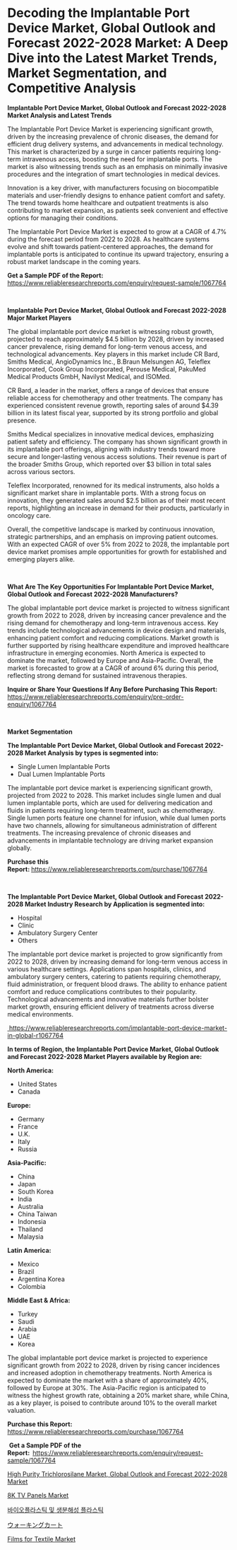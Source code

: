 <p><h1>Decoding the Implantable Port Device Market, Global Outlook and Forecast 2022-2028 Market: A Deep Dive into the Latest Market Trends, Market Segmentation, and Competitive Analysis</h1></p><p><strong>Implantable Port Device Market, Global Outlook and Forecast 2022-2028 Market Analysis and Latest Trends</strong></p>
<p><p>The Implantable Port Device Market is experiencing significant growth, driven by the increasing prevalence of chronic diseases, the demand for efficient drug delivery systems, and advancements in medical technology. This market is characterized by a surge in cancer patients requiring long-term intravenous access, boosting the need for implantable ports. The market is also witnessing trends such as an emphasis on minimally invasive procedures and the integration of smart technologies in medical devices.</p><p>Innovation is a key driver, with manufacturers focusing on biocompatible materials and user-friendly designs to enhance patient comfort and safety. The trend towards home healthcare and outpatient treatments is also contributing to market expansion, as patients seek convenient and effective options for managing their conditions.</p><p>The Implantable Port Device Market is expected to grow at a CAGR of 4.7% during the forecast period from 2022 to 2028. As healthcare systems evolve and shift towards patient-centered approaches, the demand for implantable ports is anticipated to continue its upward trajectory, ensuring a robust market landscape in the coming years.</p></p>
<p><strong>Get a Sample PDF of the Report:&nbsp;</strong> <a href="https://www.reliableresearchreports.com/enquiry/request-sample/1067764">https://www.reliableresearchreports.com/enquiry/request-sample/1067764</a></p>
<p>&nbsp;</p>
<p><strong>Implantable Port Device Market, Global Outlook and Forecast 2022-2028 Major Market Players</strong></p>
<p><p>The global implantable port device market is witnessing robust growth, projected to reach approximately $4.5 billion by 2028, driven by increased cancer prevalence, rising demand for long-term venous access, and technological advancements. Key players in this market include CR Bard, Smiths Medical, AngioDynamics Inc., B.Braun Melsungen AG, Teleflex Incorporated, Cook Group Incorporated, Perouse Medical, PakuMed Medical Products GmbH, Navilyst Medical, and ISOMed.</p><p>CR Bard, a leader in the market, offers a range of devices that ensure reliable access for chemotherapy and other treatments. The company has experienced consistent revenue growth, reporting sales of around $4.39 billion in its latest fiscal year, supported by its strong portfolio and global presence.</p><p>Smiths Medical specializes in innovative medical devices, emphasizing patient safety and efficiency. The company has shown significant growth in its implantable port offerings, aligning with industry trends toward more secure and longer-lasting venous access solutions. Their revenue is part of the broader Smiths Group, which reported over $3 billion in total sales across various sectors.</p><p>Teleflex Incorporated, renowned for its medical instruments, also holds a significant market share in implantable ports. With a strong focus on innovation, they generated sales around $2.5 billion as of their most recent reports, highlighting an increase in demand for their products, particularly in oncology care.</p><p>Overall, the competitive landscape is marked by continuous innovation, strategic partnerships, and an emphasis on improving patient outcomes. With an expected CAGR of over 5% from 2022 to 2028, the implantable port device market promises ample opportunities for growth for established and emerging players alike.</p></p>
<p>&nbsp;</p>
<p><strong>What Are The Key Opportunities For Implantable Port Device Market, Global Outlook and Forecast 2022-2028 Manufacturers?</strong></p>
<p><p>The global implantable port device market is projected to witness significant growth from 2022 to 2028, driven by increasing cancer prevalence and the rising demand for chemotherapy and long-term intravenous access. Key trends include technological advancements in device design and materials, enhancing patient comfort and reducing complications. Market growth is further supported by rising healthcare expenditure and improved healthcare infrastructure in emerging economies. North America is expected to dominate the market, followed by Europe and Asia-Pacific. Overall, the market is forecasted to grow at a CAGR of around 6% during this period, reflecting strong demand for sustained intravenous therapies.</p></p>
<p><strong>Inquire or Share Your Questions If Any Before Purchasing This Report:</strong> <a href="https://www.reliableresearchreports.com/enquiry/pre-order-enquiry/1067764">https://www.reliableresearchreports.com/enquiry/pre-order-enquiry/1067764</a></p>
<p>&nbsp;</p>
<p><strong>Market Segmentation</strong></p>
<p><strong>The Implantable Port Device Market, Global Outlook and Forecast 2022-2028 Market Analysis by types is segmented into:</strong></p>
<p><ul><li>Single Lumen Implantable Ports</li><li>Dual Lumen Implantable Ports</li></ul></p>
<p><p>The implantable port device market is experiencing significant growth, projected from 2022 to 2028. This market includes single lumen and dual lumen implantable ports, which are used for delivering medication and fluids in patients requiring long-term treatment, such as chemotherapy. Single lumen ports feature one channel for infusion, while dual lumen ports have two channels, allowing for simultaneous administration of different treatments. The increasing prevalence of chronic diseases and advancements in implantable technology are driving market expansion globally.</p></p>
<p><strong>Purchase this Report:&nbsp;</strong><a href="https://www.reliableresearchreports.com/purchase/1067764">https://www.reliableresearchreports.com/purchase/1067764</a></p>
<p>&nbsp;</p>
<p><strong>The Implantable Port Device Market, Global Outlook and Forecast 2022-2028 Market Industry Research by Application is segmented into:</strong></p>
<p><ul><li>Hospital</li><li>Clinic</li><li>Ambulatory Surgery Center</li><li>Others</li></ul></p>
<p><p>The implantable port device market is projected to grow significantly from 2022 to 2028, driven by increasing demand for long-term venous access in various healthcare settings. Applications span hospitals, clinics, and ambulatory surgery centers, catering to patients requiring chemotherapy, fluid administration, or frequent blood draws. The ability to enhance patient comfort and reduce complications contributes to their popularity. Technological advancements and innovative materials further bolster market growth, ensuring efficient delivery of treatments across diverse medical environments.</p></p>
<p><a href="https://www.reliableresearchreports.com/implantable-port-device-market-in-global-r1067764">&nbsp;https://www.reliableresearchreports.com/implantable-port-device-market-in-global-r1067764</a></p>
<p><strong>In terms of Region, the Implantable Port Device Market, Global Outlook and Forecast 2022-2028 Market Players available by Region are:</strong></p>
<p>
    <p> <strong> North America: </strong>
        <ul>
            <li>United States</li>
            <li>Canada</li>
        </ul>
        </p> 
    <p> <strong> Europe: </strong>
        <ul>
            <li>Germany</li>
            <li>France</li>
            <li>U.K.</li>
            <li>Italy</li>
            <li>Russia</li>
        </ul>
        </p> 
    <p> <strong> Asia-Pacific: </strong>
        <ul>
            <li>China</li>
            <li>Japan</li>
            <li>South Korea</li>
            <li>India</li>
            <li>Australia</li>
            <li>China Taiwan</li>
            <li>Indonesia</li>
            <li>Thailand</li>
            <li>Malaysia</li>
        </ul>
        </p> 
    <p> <strong> Latin America: </strong>
        <ul>
            <li>Mexico</li>
            <li>Brazil</li>
            <li>Argentina Korea</li>
            <li>Colombia</li>
        </ul>
        </p> 
    <p> <strong> Middle East & Africa: </strong>
        <ul>
            <li>Turkey</li>
            <li>Saudi</li>
            <li>Arabia</li>
            <li>UAE</li>
            <li>Korea</li>
        </ul>
    </p>
    </p>
<p><p>The global implantable port device market is projected to experience significant growth from 2022 to 2028, driven by rising cancer incidences and increased adoption in chemotherapy treatments. North America is expected to dominate the market with a share of approximately 40%, followed by Europe at 30%. The Asia-Pacific region is anticipated to witness the highest growth rate, obtaining a 20% market share, while China, as a key player, is poised to contribute around 10% to the overall market valuation.</p></p>
<p><strong>Purchase this Report: </strong><a href="https://www.reliableresearchreports.com/purchase/1067764">https://www.reliableresearchreports.com/purchase/1067764</a></p>
<p>&nbsp;<strong>Get a Sample PDF of the Report:&nbsp;&nbsp;</strong><a href="https://www.reliableresearchreports.com/enquiry/request-sample/1067764">https://www.reliableresearchreports.com/enquiry/request-sample/1067764</a></p>
<p><strong></strong></p>
<p><p><a href="https://github.com/guneycigdem35/Market-Research-Report-List-4/blob/main/high-purity-trichlorosilane-market-global-outlook-and-forecast-2022-2028-market.md">High Purity Trichlorosilane Market, Global Outlook and Forecast 2022-2028 Market</a></p><p><a href="https://issuu.com/reportprime-2/docs/8k-tv-panels-market-size-2030.pptx_383030aa284d9f">8K TV Panels Market</a></p><p><a href="https://medium.com/@daniedoyle89/%EA%B8%89%EC%84%B1%EC%9E%A5%ED%95%98%EB%8A%94-%EB%B0%94%EC%9D%B4%EC%98%A4%ED%94%8C%EB%9D%BC%EC%8A%A4%ED%8B%B1-%EB%B0%8F-%EC%83%9D%EB%B6%84%ED%95%B4%EC%84%B1-%ED%94%8C%EB%9D%BC%EC%8A%A4%ED%8B%B1-%EC%8B%9C%EC%9E%A5-%EB%B6%80%EB%AC%B8-2031%EB%85%84%EA%B9%8C%EC%A7%80%EC%9D%98-%EC%8B%9C%EC%9E%A5-%EB%B6%84%EC%84%9D-%EB%B0%8F-%EC%84%B1%EC%9E%A5-%EC%A0%84%EB%A7%9D-12879e204c1b">바이오플라스틱 및 생분해성 플라스틱</a></p><p><a href="https://medium.com/@abigayleh7fr/2024%E5%B9%B4%E3%81%8B%E3%82%892031%E5%B9%B4%E3%81%BE%E3%81%A7%E3%81%AE%E6%9C%9F%E9%96%93%E3%81%AEwalking-cart-market%E3%81%AE%E6%96%B0%E8%88%88%E3%83%88%E3%83%AC%E3%83%B3%E3%83%89%E3%81%A8%E5%B0%86%E6%9D%A5%E3%81%AE%E5%B1%95%E6%9C%9B-839f14da05ec">ウォーキングカート</a></p><p><a href="https://issuu.com/reportprime-2/docs/films-for-textile-market-size-2030._c43827a3415adc">Films for Textile Market</a></p></p>